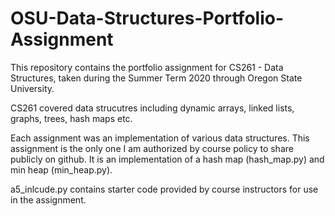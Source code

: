 # OSU-Data-Structures-Portfolio-Assignment
This repository contains the portfolio assignment for CS261 - Data Structures, taken during the Summer Term 2020 through Oregon State University.

CS261 covered data strucutres including dynamic arrays, linked lists, graphs, trees, hash maps etc.

Each assignment was an implementation of various data structures.  This assignment is the only one I am authorized by course policy to share publicly on github.  It is an implementation of a hash map (hash_map.py) and min heap (min_heap.py).  

a5_inlcude.py contains starter code provided by course instructors for use in the assignment.  
